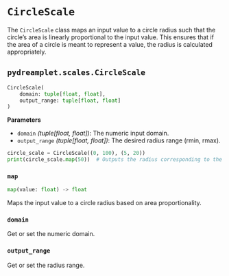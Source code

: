 # `CircleScale`

The `CircleScale` class maps an input value to a circle radius such that the circle’s area is linearly proportional to the input value. This ensures that if the area of a circle is meant to represent a value, the radius is calculated appropriately.

## <span class=class></span>`pydreamplet.scales.CircleScale`

```py
CircleScale(
    domain: tuple[float, float],
    output_range: tuple[float, float]
)
```

<span class="param">**Parameters**</span>

- `domain` *(tuple[float, float])*: The numeric input domain.
- `output_range` *(tuple[float, float])*: The desired radius range (rmin, rmax).

```py
circle_scale = CircleScale((0, 100), (5, 20))
print(circle_scale.map(50))  # Outputs the radius corresponding to the value 50
```

### <span class="meth"></span>`map`

```py
map(value: float) -> float
```

Maps the input value to a circle radius based on area proportionality.

### <span class="prop"></span>`domain`

Get or set the numeric domain.

### <span class="prop"></span>`output_range`

Get or set the radius range.
